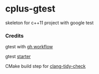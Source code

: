 # cplus-gtest
skeleton for c++11 project with google test

### Credits
gtest with [gh workflow](https://github.com/bast/gtest-demo)

gtest [starter](https://gist.github.com/wvdgoot/a200f6ef26417de65f8e712b7030480d)

CMake build step for [clang-tidy-check](https://developers.redhat.com/blog/2021/04/06/get-started-with-clang-tidy-in-red-hat-enterprise-linux#)

